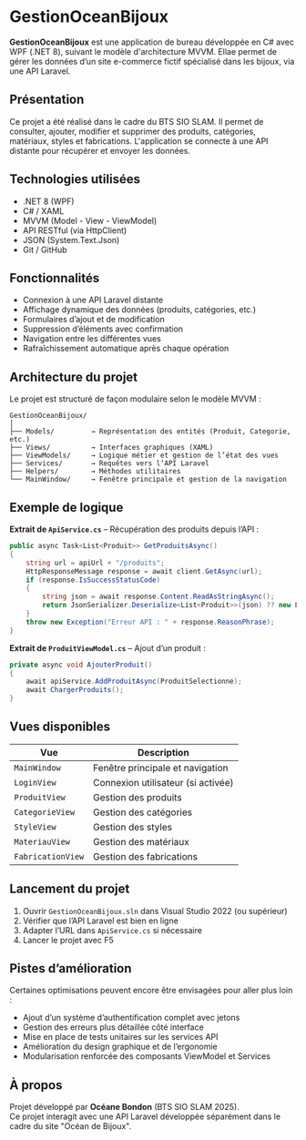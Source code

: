 
# GestionOceanBijoux

**GestionOceanBijoux** est une application de bureau développée en C# avec WPF (.NET 8), suivant le modèle d'architecture MVVM. Ellae permet de gérer les données d’un site e-commerce fictif spécialisé dans les bijoux, via une API Laravel.

## Présentation

Ce projet a été réalisé dans le cadre du BTS SIO SLAM. Il permet de consulter, ajouter, modifier et supprimer des produits, catégories, matériaux, styles et fabrications. L'application se connecte à une API distante pour récupérer et envoyer les données.

## Technologies utilisées

- .NET 8 (WPF)
- C# / XAML
- MVVM (Model - View - ViewModel)
- API RESTful (via HttpClient)
- JSON (System.Text.Json)
- Git / GitHub

## Fonctionnalités

- Connexion à une API Laravel distante
- Affichage dynamique des données (produits, catégories, etc.)
- Formulaires d’ajout et de modification
- Suppression d’éléments avec confirmation
- Navigation entre les différentes vues
- Rafraîchissement automatique après chaque opération

## Architecture du projet

Le projet est structuré de façon modulaire selon le modèle MVVM :

```
GestionOceanBijoux/
│
├── Models/         → Représentation des entités (Produit, Categorie, etc.)
├── Views/          → Interfaces graphiques (XAML)
├── ViewModels/     → Logique métier et gestion de l’état des vues
├── Services/       → Requêtes vers l’API Laravel
├── Helpers/        → Méthodes utilitaires
└── MainWindow/     → Fenêtre principale et gestion de la navigation
```

## Exemple de logique

**Extrait de `ApiService.cs`** – Récupération des produits depuis l’API :

```csharp
public async Task<List<Produit>> GetProduitsAsync()
{
    string url = apiUrl + "/produits";
    HttpResponseMessage response = await client.GetAsync(url);
    if (response.IsSuccessStatusCode)
    {
        string json = await response.Content.ReadAsStringAsync();
        return JsonSerializer.Deserialize<List<Produit>>(json) ?? new List<Produit>();
    }
    throw new Exception("Erreur API : " + response.ReasonPhrase);
}
```

**Extrait de `ProduitViewModel.cs`** – Ajout d’un produit :

```csharp
private async void AjouterProduit()
{
    await apiService.AddProduitAsync(ProduitSelectionne);
    await ChargerProduits();
}
```

## Vues disponibles

| Vue              | Description                             |
|------------------|-----------------------------------------|
| `MainWindow`      | Fenêtre principale et navigation        |
| `LoginView`       | Connexion utilisateur (si activée)      |
| `ProduitView`     | Gestion des produits                    |
| `CategorieView`   | Gestion des catégories                  |
| `StyleView`       | Gestion des styles                      |
| `MateriauView`    | Gestion des matériaux                   |
| `FabricationView` | Gestion des fabrications                |

## Lancement du projet

1. Ouvrir `GestionOceanBijoux.sln` dans Visual Studio 2022 (ou supérieur)
2. Vérifier que l’API Laravel est bien en ligne
3. Adapter l’URL dans `ApiService.cs` si nécessaire
4. Lancer le projet avec F5

## Pistes d’amélioration
Certaines optimisations peuvent encore être envisagées pour aller plus loin :

- Ajout d’un système d’authentification complet avec jetons
- Gestion des erreurs plus détaillée côté interface
- Mise en place de tests unitaires sur les services API
- Amélioration du design graphique et de l’ergonomie
- Modularisation renforcée des composants ViewModel et Services

## À propos

Projet développé par **Océane Bondon** (BTS SIO SLAM 2025).  
Ce projet interagit avec une API Laravel développée séparément dans le cadre du site "Océan de Bijoux".
